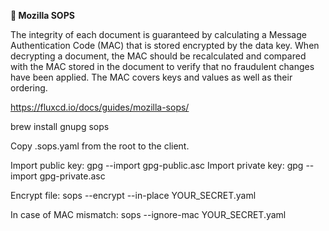 **🔹  Mozilla SOPS**

The integrity of each document is guaranteed by calculating a Message Authentication
Code (MAC) that is stored encrypted by the data key. When decrypting a document, the
MAC should be recalculated and compared with the MAC stored in the document to verify
that no fraudulent changes have been applied. The MAC covers keys and values as well
as their ordering.

<https://fluxcd.io/docs/guides/mozilla-sops/>

brew install gnupg sops

Copy .sops.yaml from the root to the client.

Import public key: gpg --import gpg-public.asc
Import private key: gpg --import gpg-private.asc

Encrypt file:
sops --encrypt --in-place YOUR_SECRET.yaml

In case of MAC mismatch:
sops --ignore-mac YOUR_SECRET.yaml
